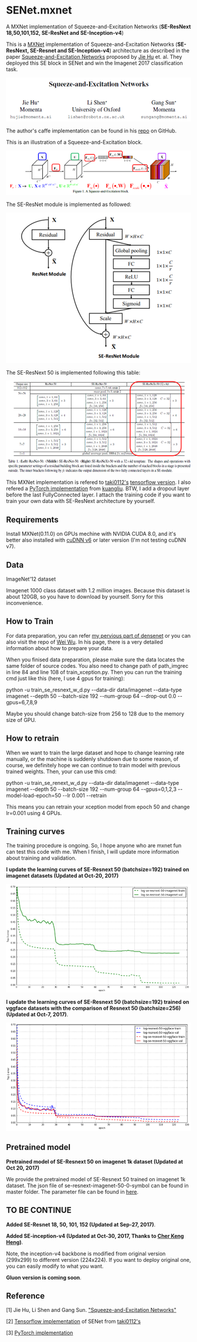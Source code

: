 # SENet.mxnet
A MXNet implementation of Squeeze-and-Excitation Networks (**SE-ResNext 18,50,101,152, SE-ResNet and SE-Inception-v4**)

This is a [MXNet](http://mxnet.io/) implementation of Squeeze-and-Excitation Networks (**SE-ResNext, SE-Resnet and SE-Inception-v4**) architecture as described in the paper [Squeeze-and-Excitation Networks](https://arxiv.org/pdf/1709.01507v1.pdf) proposed by [Jie Hu](https://github.com/hujie-frank) et. al. They deployed this SE block in SENet and win the Imagenet 2017 classification task.

![](title.png)

The author's caffe implementation can be found in his [repo](https://github.com/hujie-frank/SENet) on GitHub.

This is an illustration of a Squeeze-and-Excitation block.

![](SE_Block.png)

The SE-ResNet module is implemented as followed:

![](SE-ResNet_module.png)

The SE-ResNext 50 is implemented following this table:

![](SE-ResNext_50.png)

This MXNet implementation is refered to [taki0112's](https://github.com/taki0112) [tensorflow version](https://github.com/taki0112/SENet-Tensorflow). I also refered a [PyTorch implementation](https://github.com/kuangliu/pytorch-cifar/blob/master/models/senet.py) from [kuangliu](https://github.com/kuangliu). BTW, I add a dropout layer before the last FullyConnected layer. I attach the training code if you want to train your own data with SE-ResNext architecture by yourself. 


## Requirements

Install MXNet(0.11.0) on GPUs mechine with NVIDIA CUDA 8.0, and it's better also installed with [cuDNN v6](https://developer.nvidia.com/cudnn) or later version (I'm not testing cuDNN v7).

## Data

ImageNet'12 dataset

Imagenet 1000 class dataset with 1.2 million images. Because this dataset is about 120GB, so you have to download by yourself. Sorry for this inconvenience.

## How to Train

For data preparation, you can refer [my pervious part of densenet](https://github.com/bruinxiong/densenet.mxnet) or you can also visit the repo of [Wei Wu](https://github.com/tornadomeet/ResNet). In his page, there is a very detailed information about how to prepare your data. 

When you finised data preparation, please make sure the data locates the same folder of source codes. You also need to change path of path_imgrec in line 84 and line 108 of train_xception.py. Then you can run the training cmd just like this (here, I use 4 gpus for training):

python -u train_se_resnext_w_d.py --data-dir data/imagenet --data-type imagenet --depth 50 --batch-size 192 --num-group 64 --drop-out 0.0 --gpus=6,7,8,9

Maybe you should change batch-size from 256 to 128 due to the memory size of GPU.

## How to retrain

When we want to train the large dataset and hope to change learning rate manually, or the machine is suddenly shutdown due to some reason, of course, we definitely hope we can continue to train model with previous trained weights. Then, your can use this cmd:

python -u train_se_renext_w_d.py --data-dir data/imagenet --data-type imagenet --depth 50 --batch-size 192 --num-group 64 --gpus=0,1,2,3 --model-load-epoch=50 --lr 0.001 --retrain

This means you can retrain your xception model from epoch 50 and change lr=0.001 using 4 GPUs.

## Training curves

The training procedure is ongoing. So, I hope anyone who are mxnet fun can test this code with me. When I finish, I will update more information about training and validation.

**I update the learning curves of SE-Resnext 50 (batchsize=192) trained on imagenet datasets (Updated at Oct-20, 2017)**

![](se_resnext_50_imagenet_curves.png)

**I update the learning curves of SE-Resnext 50 (batchsize=192) trained on vggface datasets with the comparison of Resnext 50 (batchsize=256) (Updated at Oct-7, 2017)**. 

![](Curves.png)

## Pretrained model

**Pretrained model of SE-Resnext 50 on imagenet 1k dataset (Updated at Oct 20, 2017)**

We provide the pretrained model of SE-Resnext 50 trained on imagenet 1k dataset. The json file of se-resnext-imagenet-50-0-symbol can be found in master folder. The parameter file can be found in [here](https://drive.google.com/open?id=0B_M7XF_l0CzXOHNybXVWLWZteEE).

## TO BE CONTINUE

**Added SE-Resnet 18, 50, 101, 152 (Updated at Sep-27, 2017)**.

**Added SE-inception-v4 (Updated at Oct-30, 2017, Thanks to [Cher Keng Heng](https://github.com/hengck23))**.

Note, the inception-v4 backbone is modified from original version (299x299) to different version (224x224). If you want to deploy original one, you can easily modify to what you want.

**Gluon version is coming soon**.

## Reference

[1]  Jie Hu, Li Shen and Gang Sun. ["Squeeze-and-Excitation Networks"](https://arxiv.org/pdf/1709.01507v1.pdf) 

[2]  [Tensorflow implementation](https://github.com/taki0112/SENet-Tensorflow) of SENet from [taki0112's](https://github.com/taki0112)

[3]  [PyTorch implementation](https://github.com/kuangliu/pytorch-cifar/blob/master/models/senet.py)
